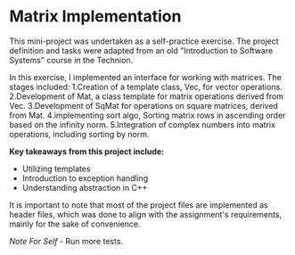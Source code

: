 # Matrix Implementation
This mini-project was undertaken as a self-practice exercise.
The project definition and tasks were adapted from an old "Introduction to Software Systems" course in the Technion.

In this exercise, I implemented an interface for working with matrices. 
The stages included:
1.Creation of a template class, Vec, for vector operations.
2.Development of Mat, a class template for matrix operations derived from Vec.
3.Development of SqMat for operations on square matrices, derived from Mat.
4.implementing sort algo, Sorting matrix rows in ascending order based on the infinity norm.
5.Integration of complex numbers into matrix operations, including sorting by norm.

**Key takeaways from this project include:**

* Utilizing templates
* Introduction to exception handling
* Understanding abstraction in C++
  
 It is important to note that most of the project files are implemented as header files,
 which was done to align with the assignment's requirements, mainly for the sake of convenience.
 
*Note For Self* - Run more tests.
